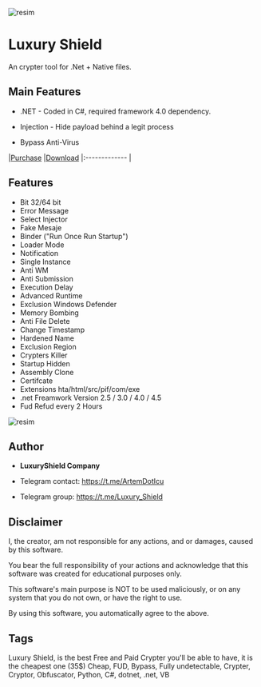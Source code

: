 ![resim](https://i.ibb.co/NSDMgz0/screen.png)


# Luxury Shield

An crypter tool for .Net + Native files.

## Main Features

* .NET - Coded in C#, required framework 4.0 dependency.
 
* Injection - Hide payload behind a legit process

* Bypass Anti-Virus

|[Purchase](https://luxuryshield.ru/) |[Download](https://luxuryshield.ru/)
|:------------- |



## Features
* Bit 32/64 bit
* Error Message
* Select Injector
* Fake Mesaje
* Binder ("Run Once Run Startup")
* Loader Mode
* Notification
* Single Instance
* Anti WM
* Anti Submission
* Execution Delay
* Advanced Runtime
* Exclusion Windows Defender
* Memory Bombing
* Anti File Delete
* Change Timestamp
* Hardened Name
* Exclusion Region
* Crypters Killer
* Startup Hidden
* Assembly Clone 
* Certifcate
* Extensions hta/html/src/pif/com/exe
* .net Freamwork Version 2.5 / 3.0 / 4.0 / 4.5
* Fud Refud every 2 Hours

![resim](https://user-images.githubusercontent.com/104153626/164760573-d11206f0-5c37-4dcb-8bfc-b887737d2fb7.png)

  
## Author

* **LuxuryShield Company** 

* Telegram contact:  https://t.me/ArtemDotIcu

* Telegram group:  https://t.me/Luxury_Shield



## Disclaimer

I, the creator, am not responsible for any actions, and or damages, caused by this software.

You bear the full responsibility of your actions and acknowledge that this software was created for educational purposes only.

This software's main purpose is NOT to be used maliciously, or on any system that you do not own, or have the right to use.

By using this software, you automatically agree to the above.

## Tags

Luxury Shield, is the best Free and Paid Crypter you'll be able to have, it is the cheapest one (35$)
Cheap, FUD, Bypass, Fully undetectable, Crypter, Cryptor, Obfuscator, Python, C#, dotnet, .net, VB

